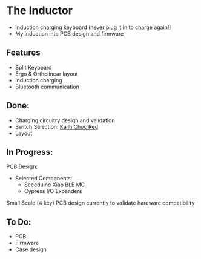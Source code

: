 # The Inductor
- Induction charging keyboard (never plug it in to charge again!)
- My induction into PCB design and firmware

## Features
- Split Keyboard
- Ergo & Ortholinear layout
- Induction charging
- Bluetooth communication

## Done:
- Charging circuitry design and validation
- Switch Selection: [Kailh Choc Red](http://www.kailh.com/en/Products/Ks/CS/321.html)
- [Layout](http://www.keyboard-layout-editor.com/#/gists/e3e7028cc00f300e55809f2b5b43f849)

## In Progress:
PCB Design:
- Selected Components:
  - Seeeduino Xiao BLE MC
  - Cypress I/O Expanders

Small Scale (4 key) PCB design currently to validate hardware compatibility

## To Do:
- PCB
- Firmware
- Case design
